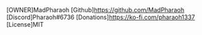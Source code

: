 [OWNER]MadPharaoh
[Github]https://github.com/MadPharaoh
[Discord]Pharaoh#6736
[Donations]https://ko-fi.com/pharaoh1337
[License]MIT